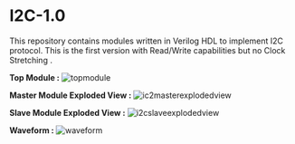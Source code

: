 # I2C-1.0
This repository contains modules written in Verilog HDL to implement I2C protocol. This is the first version with Read/Write capabilities but no Clock Stretching .

**Top Module :**
![topmodule](https://github.com/user-attachments/assets/537f5946-c975-4422-a873-d34ba2079ffe)

**Master Module Exploded View :**
![ic2masterexplodedview](https://github.com/user-attachments/assets/37043795-2291-4533-a034-275da8f4e8a6)

**Slave Module Exploded View :**
![i2cslaveexplodedview](https://github.com/user-attachments/assets/c25dd034-1b28-455e-8506-ecf6fa65579c)

**Waveform :**
![waveform](https://github.com/user-attachments/assets/2f7a96fe-6d3e-4880-977c-fe80cd92447f)
